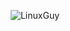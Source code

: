 






<p align="center"> <img src="https://github-readme-stats.vercel.app/api?username=LinuxGuy&show_icons=true&theme=gotham" alt="LinuxGuy" />
